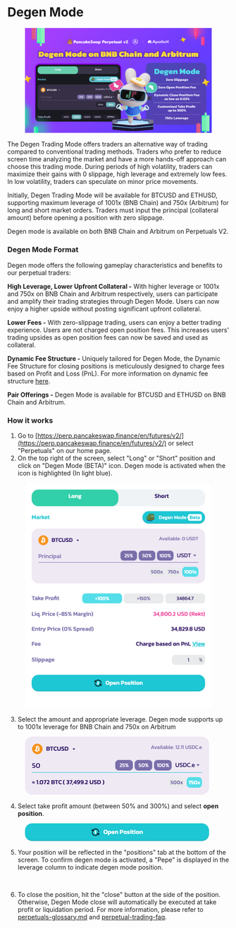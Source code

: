 # Degen Mode

<figure><img src="../../../../.gitbook/assets/Perps Degen Mode.jpg" alt=""><figcaption></figcaption></figure>

The Degen Trading Mode offers traders an alternative way of trading compared to conventional trading methods. Traders who prefer to reduce screen time analyzing the market and have a more hands-off approach can choose this trading mode. During periods of high volatility, traders can maximize their gains with 0 slippage, high leverage and extremely low fees. In low volatility, traders can speculate on minor price movements.

Initially, Degen Trading Mode will be available for BTCUSD and ETHUSD, supporting maximum leverage of 1001x (BNB Chain) and 750x (Arbitrum) for long and short market orders. Traders must input the principal (collateral amount) before opening a position with zero slippage.&#x20;

Degen mode is available on both BNB Chain and Arbitrum on Perpetuals V2.

### Degen Mode Format

Degen mode offers the following gameplay characteristics and benefits to our perpetual traders:

**High Leverage, Lower Upfront Collateral -** With higher leverage or 1001x and 750x on BNB Chain and Arbitrum respectively, users can participate and amplify their trading strategies through Degen Mode. Users can now enjoy a higher upside without posting significant upfront collateral.

**Lower Fees -** With zero-slippage trading, users can enjoy a better trading experience. Users are not charged open position fees. This increases users' trading upsides as open position fees can now be saved and used as collateral.

**Dynamic Fee Structure -** Uniquely tailored for Degen Mode, the Dynamic Fee Structure for closing positions is meticulously designed to charge fees based on Profit and Loss (PnL). For more information on dynamic fee structure [here](degen-mode-dynamic-fee.md).

**Pair Offerings -** Degen Mode is available for BTCUSD and ETHUSD on BNB Chain and Arbitrum.

### How it works

1. Go to [https://perp.pancakeswap.finance/en/futures/v2/](https://perp.pancakeswap.finance/en/futures/v2/) or select "Perpetuals" on our home page.
2. On the top right of the screen, select "Long" or "Short" position and click on "Degen Mode (BETA)" icon. Degen mode is activated when the icon is highlighted (In light blue).

<figure><img src="../../../../.gitbook/assets/Degen mode 1.png" alt=""><figcaption></figcaption></figure>

3. Select the amount and appropriate leverage. Degen mode supports up to 1001x leverage for BNB Chain and 750x on Arbitrum

<figure><img src="../../../../.gitbook/assets/Degen Mode 2.png" alt=""><figcaption></figcaption></figure>

4. Select take profit amount (between 50% and 300%) and select **open position**.

<figure><img src="../../../../.gitbook/assets/Degen Mode 3.png" alt=""><figcaption></figcaption></figure>

5. Your position will be reflected in the "positions" tab at the bottom of the screen. To confirm  degen mode is activated, a "Pepe" is displayed in the leverage column to indicate degen mode position.

<figure><img src="../../../../.gitbook/assets/Screenshot 2023-11-06 at 2.03.07 PM.png" alt=""><figcaption></figcaption></figure>

6. To close the position, hit the "close" button at the side of the position. Otherwise, Degen Mode close will automatically be executed at take profit or liquidation period. For more information, please refer to [perpetuals-glossary.md](../perpetuals-glossary.md "mention") and [perpetual-trading-faq](../perpetual-trading-faq/ "mention").

<figure><img src="../../../../.gitbook/assets/Screenshot 2023-11-06 at 2.03.12 PM.png" alt=""><figcaption></figcaption></figure>

